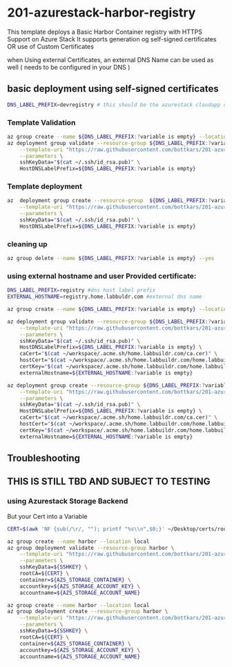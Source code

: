 # 201-azurestack-harbor-registry

This template deploys a Basic Harbor Container registry with HTTPS Support on Azure Stack
It supports generation og self-signed certificates OR use of Custom Certificates

when Using external Certificates, an external DNS Name can be used as well ( needs to be configured in your DNS ) 


## basic deployment using self-signed certificates

```bash
DNS_LABEL_PREFIX=devregistry # this should be the azurestack cloudapp dns name , e.g. Harbor, Mandatory
```
### Template Validation
```bash
az group create --name ${DNS_LABEL_PREFIX:?variable is empty} --location local
az deployment group validate --resource-group ${DNS_LABEL_PREFIX:?variable is empty} \
    --template-uri "https://raw.githubusercontent.com/bottkars/201-azurestack-harbor-registry/master/azuredeploy.json" \
    --parameters \
    sshKeyData="$(cat ~/.ssh/id_rsa.pub)" \
    HostDNSLabelPrefix=${DNS_LABEL_PREFIX:?variable is empty}
```

### Template deployment

```bash
az  deployment group create --resource-group  ${DNS_LABEL_PREFIX:?variable is empty} \
    --template-uri "https://raw.githubusercontent.com/bottkars/201-azurestack-harbor-registry/master/azuredeploy.json" \
    --parameters \
    sshKeyData="$(cat ~/.ssh/id_rsa.pub)" \
    HostDNSLabelPrefix=${DNS_LABEL_PREFIX:?variable is empty}
```

### cleaning up
```bash
az group delete --name ${DNS_LABEL_PREFIX:?variable is empty} --yes
```


### using external hostname and user Provided certificate:
```bash
DNS_LABEL_PREFIX=registry #dns host label prefix 
EXTERNAL_HOSTNAME=registry.home.labbuldr.com #external dns name

az group create --name ${DNS_LABEL_PREFIX:?variable is empty} --location local

az deployment group validate --resource-group ${DNS_LABEL_PREFIX:?variable is empty}\
    --template-uri "https://raw.githubusercontent.com/bottkars/201-azurestack-harbor-registry/master/azuredeploy.json" \
    --parameters \
    sshKeyData="$(cat ~/.ssh/id_rsa.pub)" \
    HostDNSLabelPrefix=${DNS_LABEL_PREFIX:?variable is empty} \
    caCert="$(cat ~/workspace/.acme.sh/home.labbuildr.com/ca.cer)" \
    hostCert="$(cat ~/workspace/.acme.sh/home.labbuildr.com/home.labbuildr.com.cer)" \
    certKey="$(cat ~/workspace/.acme.sh/home.labbuildr.com/home.labbuildr.com.key)" \
    externalHostname=${EXTERNAL_HOSTNAME:?variable is empty}
```

```bash
az deployment group create --resource-group ${DNS_LABEL_PREFIX:?variable is empty}\
    --template-uri "https://raw.githubusercontent.com/bottkars/201-azurestack-harbor-registry/master/azuredeploy.json" \
    --parameters \
    sshKeyData="$(cat ~/.ssh/id_rsa.pub)" \
    HostDNSLabelPrefix=${DNS_LABEL_PREFIX:?variable is empty} \
    caCert="$(cat ~/workspace/.acme.sh/home.labbuildr.com/ca.cer)" \
    hostCert="$(cat ~/workspace/.acme.sh/home.labbuildr.com/home.labbuildr.com.cer)" \
    certKey="$(cat ~/workspace/.acme.sh/home.labbuildr.com/home.labbuildr.com.key)" \
    externalHostname=${EXTERNAL_HOSTNAME:?variable is empty}
```    
## Troubleshooting




## THIS IS STILL TBD AND SUBJECT TO TESTING



























### using Azurestack Storage Backend

But your Cert into a Variable

```bash
CERT=$(awk 'NF {sub(/\r/, ""); printf "%s\\n",$0;}' ~/Desktop/certs/root.pem)
```

```bash
az group create --name harbor --location local
az group deployment validate --resource-group harbor \
    --template-uri "https://raw.githubusercontent.com/bottkars/201-azurestack-harbor-registry/master/azuredeploy.json" \
    --parameters \
    sshKeyData=${SSHKEY} \
    rootCA=${CERT} \
    container=${AZS_STORAGE_CONTAINER} \
    accountkey=${AZS_STORAGE_ACCOUNT_KEY} \
    accountname=${AZS_STORAGE_ACCOUNT_NAME}
```

```bash
az group create --name harbor --location local
az group deployment create --resource-group harbor \
    --template-uri "https://raw.githubusercontent.com/bottkars/201-azurestack-harbor-registry/master/azuredeploy.json" \
    --parameters \
    sshKeyData=${SSHKEY} \
    rootCA=${CERT} \
    container=${AZS_STORAGE_CONTAINER} \
    accountkey=${AZS_STORAGE_ACCOUNT_KEY} \
    accountname=${AZS_STORAGE_ACCOUNT_NAME}
```

